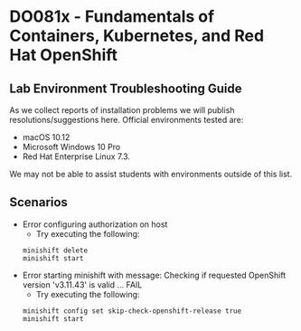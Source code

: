 # DO081x - Fundamentals of Containers, Kubernetes, and Red Hat OpenShift
## Lab Environment Troubleshooting Guide
As we collect reports of installation problems we will publish resolutions/suggestions here. Official environments tested are:

* macOS 10.12
* Microsoft Windows 10 Pro
* Red Hat Enterprise Linux 7.3. 

We may not be able to assist students with environments outside of this list.

## Scenarios
* Error configuring authorization on host
  * Try executing the following:
  ```
  minishift delete
  minishift start
  ```
* Error starting minishift with message: Checking if requested OpenShift version 'v3.11.43' is valid ... FAIL
  * Try executing the following:
  ```
  minishift config set skip-check-openshift-release true
  minishift start
  ```
